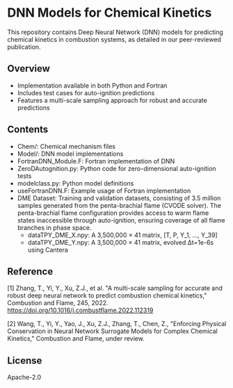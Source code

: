 # DNN Models for Chemical Kinetics
This repository contains Deep Neural Network (DNN) models for predicting chemical kinetics in combustion systems, as detailed in our peer-reviewed publication.

## Overview
- Implementation available in both Python and Fortran
- Includes test cases for auto-ignition predictions
- Features a multi-scale sampling approach for robust and accurate predictions
## Contents
- Chem/: Chemical mechanism files
- Model/: DNN model implementations
- FortranDNN_Module.F: Fortran implementation of DNN
- ZeroDAutognition.py: Python code for zero-dimensional auto-ignition tests
- modelclass.py: Python model definitions
- useFortranDNN.F: Example usage of Fortran implementation
- DME Dataset: Training and validation datasets, consisting of 3.5 million samples generated from the penta-brachial flame (CVODE solver). The penta-brachial flame configuration provides access to warm flame states inaccessible through auto-ignition, ensuring coverage of all flame branches in phase space.
  - dataTPY_DME_X.npy: A 3,500,000 × 41 matrix, [T, P, Y_1, ..., Y_39]
  - dataTPY_DME_Y.npy: A 3,500,000 × 41 matrix, evolved Δt=1e-6s using Cantera

## Reference
[1] Zhang, T., Yi, Y., Xu, Z.J., et al. "A multi-scale sampling for accurate and robust deep neural network to predict combustion chemical kinetics," Combustion and Flame, 245, 2022.
https://doi.org/10.1016/j.combustflame.2022.112319

[2] Wang, T., Yi, Y., Yao, J., Xu, Z.J., Zhang, T., Chen, Z., "Enforcing Physical Conservation in Neural Network Surrogate Models for Complex Chemical Kinetics," Combustion and Flame, under review.

## License
Apache-2.0
